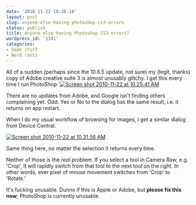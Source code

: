 ```yaml
---
date: '2010-11-22 10:36:16'
layout: post
slug: anyone-else-having-photoshop-cs3-errors
status: publish
title: Anyone else having Photoshop CS3 errors?
wordpress_id: '1341'
categories:
- Geek stuff
- Nerd rants
---
```


All of a sudden (perhaps since the 10.6.5 update, not sure) my (legit, thanks) copy of Adobe creative suite 3 is almost unusably glitchy. I get this every time I run PhotoShop:
[![Screen shot 2010-11-22 at 10.25.41 AM](http://fnord.phfactor.net/wp-content/uploads/2010/11/Screen-shot-2010-11-22-at-10.25.41-AM.png)](http://fnord.phfactor.net/wp-content/uploads/2010/11/Screen-shot-2010-11-22-at-10.25.41-AM.png)

There are no updates from Adobe, and Google isn't finding others complaining yet. Odd. Yes or No to the dialog has the same result, i.e. it returns on app restart.

When I do my usual workflow of browsing for images, I get a similar dialog from Device Central:

[![Screen shot 2010-11-22 at 10.31.56 AM](http://fnord.phfactor.net/wp-content/uploads/2010/11/Screen-shot-2010-11-22-at-10.31.56-AM-450x236.png)](http://fnord.phfactor.net/wp-content/uploads/2010/11/Screen-shot-2010-11-22-at-10.31.56-AM.png)

Same thing here, no matter the selection it returns every time.

Neither of those is the _real_ problem. If you select a tool in Camera Raw, e.g. 'Crop', it will rapidly switch from that tool to the next tool on the right. In other words, ever pixel of mouse movement switches from 'Crop' to 'Rotate.'

It's fucking unusable. Dunno if this is Apple or Adobe, but **please fix this now**; PhotoShop is currently unusable.
